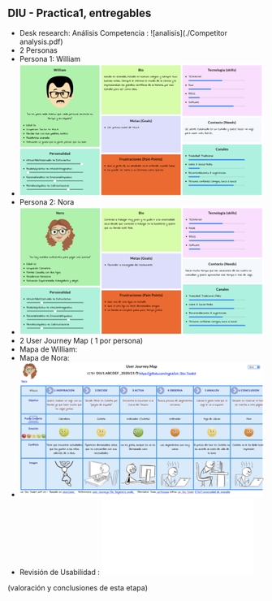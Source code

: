 ## DIU - Practica1, entregables




- Desk research: Análisis Competencia : ![analisis](./Competitor analysis.pdf)
- 2 Personas 
- Persona 1: William
- ![william](./persona1_William.png)
- Persona 2: Nora
- ![nora](./persona2_Nora.png)
- 2 User Journey Map  ( 1 por persona)
- Mapa de William:
- Mapa de Nora:
- ![noraMap](JourneymapNora.png)
- Revisión de Usabilidad : ![review](./Usability-review.pdf)


(valoración y conclusiones de esta etapa)
